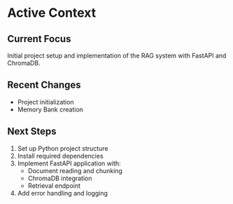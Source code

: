 # Active Context

## Current Focus
Initial project setup and implementation of the RAG system with FastAPI and ChromaDB.

## Recent Changes
- Project initialization
- Memory Bank creation

## Next Steps
1. Set up Python project structure
2. Install required dependencies
3. Implement FastAPI application with:
   - Document reading and chunking
   - ChromaDB integration
   - Retrieval endpoint
4. Add error handling and logging
